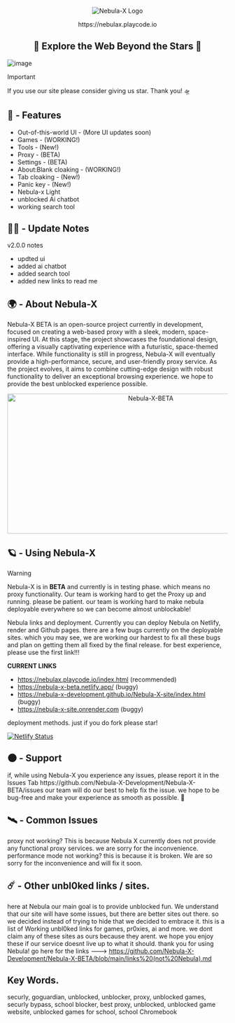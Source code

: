 <p align="center">
  <img src="https://raw.githubusercontent.com/Nebula-X-Development/Nebula-X-BETA/refs/heads/main/Nebula Banner.png" alt="Nebula-X Logo">
<p align="center"> https://nebulax.playcode.io

<h2 align="center"> 🔭 Explore the Web Beyond the Stars 🔭 </h2>
  
![image](https://github.com/user-attachments/assets/7bdb35c2-1a6d-4bec-92c0-6e7c00d55485)<img scale=50%>

> [!IMPORTANT]
> If you use our site please consider giving us
> star. Thank you! 🛸
## 👾 - Features

-   Out-of-this-world UI - (More UI updates soon)
-   Games - (WORKING!)
-   Tools - (New!)
-   Proxy - (BETA)
-   Settings - (BETA)
-   About:Blank cloaking - (WORKING!)
-   Tab cloaking - (New!)
-   Panic key - (New!)
-   Nebula-x Light
-   unblocked Ai chatbot
-   working search tool

## 👨‍🚀 - Update Notes
v2.0.0 notes
- updted ui
- added ai chatbot
- added search tool
- added new links to read me

  
## 🌍 - About Nebula-X 

</p>

 Nebula-X BETA is an open-source project currently in development, focused on creating a web-based proxy with a sleek, modern, space-inspired UI. At this stage, the project showcases the foundational design, offering a visually captivating experience with a futuristic, space-themed interface. While functionality is still in progress, Nebula-X will eventually provide a high-performance, secure, and user-friendly proxy service. As the project evolves, it aims to combine cutting-edge design with robust functionality to deliver an exceptional browsing experience. we hope to provide the best unblocked experience possible. 

<p align="center">
<img src="https://socialify.git.ci/Nebula-X-Development/Nebula-X-BETA/image?font=Source+Code+Pro&forks=1&issues=1&language=1&logo=https%3A%2F%2Fraw.githubusercontent.com%2FNebula-X-Development%2FNebula-X-BETA%2Frefs%2Fheads%2Fmain%2FNEBULA_LOGO.png&pattern=Circuit+Board&stargazers=1&theme=Dark" alt="Nebula-X-BETA" width="640" height="320" />

## 🪐 - Using Nebula-X 

> [!WARNING]
> Nebula-X is in **BETA** and currently is in testing phase. which means no proxy functionality.
> Our team is working hard to get the Proxy up and running. please be patient.
> our team is working hard to make nebula deployable everywhere so we can become almost unblockable!

Nebula links and deployment. Currently you can deploy Nebula on Netlify, render and Github pages. there are a few bugs currently on the deployable sites. which you may see, we are working our hardest to fix all these bugs and plan on getting them all fixed by the final release.  for best experience, please use the first link!!!

**CURRENT LINKS**
- https://nebulax.playcode.io/index.html (recommended)
- https://nebula-x-beta.netlify.app/ (buggy)
- https://nebula-x-development.github.io/Nebula-X-site/index.html (buggy)
- https://nebula-x-site.onrender.com (buggy)

deployment methods. just if you do fork please star!

[![Netlify Status](https://api.netlify.com/api/v1/badges/dc7e44f8-980c-4f2a-a2b4-2a1606aa4b3d/deploy-status)](https://app.netlify.com/sites/nebula-x-beta/deploys)

## 🌑 - Support 

<p>if, while using Nebula-X you experience any issues, please report it  in the Issues Tab https://github.com/Nebula-X-Development/Nebula-X-BETA/issues our  team will do our best to help fix the issue. we hope to be bug-free and make your experience as smooth as possible. 🚀



## 🛰️ - Common Issues
proxy not working? This is because Nebula X currently does not provide any functional proxy services. we are sorry for the inconvenience.
performance mode not working? this is because it is broken. We are so sorry for the inconvenience and will fix it soon.

## ☄️ - Other unbl0ked links / sites.
here at Nebula our main goal is to provide unblocked fun. We understand that our site will have some issues, but there are better sites out there. so we decided instead of trying to hide that we decided to embrace it. this is a list of Working unbl0ked links for games, pr0xies, ai and more. we dont claim any of these sites as ours because they arent. we hope you enjoy these if our service doesnt live up to what it should. thank you for using Nebula! go here for the links --->  https://github.com/Nebula-X-Development/Nebula-X-BETA/blob/main/links%20(not%20Nebula).md

## Key Words.
securly, goguardian, unblocked, unblocker, proxy, unblocked games, securly bypass, school blocker, best proxy, unblocked, unblocked game website, unblocked games for school, school Chromebook
